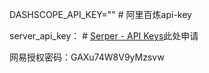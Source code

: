 DASHSCOPE_API_KEY=""  # 阿里百炼api-key

server_api_key：  # [Serper - API Keys](https://serper.dev/api-keys)此处申请

网易授权密码：GAXu74W8V9yMzsvw

